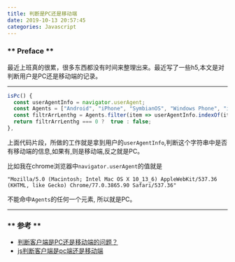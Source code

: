 ```yaml
---
title: 判断是PC还是移动端
date: 2019-10-13 20:57:45
categories: Javascript
---
```


### ** Preface **

最近上班真的很累，很多东西都没有时间来整理出来。最近写了一些h5,本文是对判断用户是PC还是移动端的记录。

********************

```javascript
isPc() {
  const userAgentInfo = navigator.userAgent;
  const Agents = ["Android", "iPhone", "SymbianOS", "Windows Phone", "iPad", "iPod"];  
  const filtrArrLenthg = Agents.filter(item => userAgentInfo.indexOf(item) > 0).length;
  return filtrArrLenthg === 0 ?  true : false;
},
```

上面代码片段，所做的工作就是拿到用户的`userAgentInfo`,判断这个字符串中是否有移动端的信息,如果有,则是移动端,反之就是PC。

比如我在chrome浏览器中`navigator.userAgent`的值就是
```
"Mozilla/5.0 (Macintosh; Intel Mac OS X 10_13_6) AppleWebKit/537.36 (KHTML, like Gecko) Chrome/77.0.3865.90 Safari/537.36"
```
不能命中`Agents`的任何一个元素, 所以就是PC。
******************

### ** 参考 **

- [判断客户端是PC还是移动端的问题？](https://segmentfault.com/q/1010000013079292)
- [js判断客户端是pc端还是移动端](https://blog.csdn.net/kongjiea/article/details/17612899)
